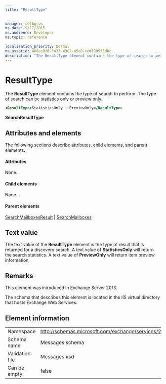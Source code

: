```yaml
---
title: "ResultType"
 
 
manager: sethgros
ms.date: 9/17/2015
ms.audience: Developer
ms.topic: reference
 
localization_priority: Normal
ms.assetid: 488ee828-343f-4382-a5e8-eed1005f5dbc
description: "The ResultType element contains the type of search to perform. The type of search can be statistics only or preview only."
---
```


# ResultType

The **ResultType** element contains the type of search to perform. The type of search can be statistics only or preview only. 
  
```XML
<ResultType>StatisticsOnly | PreviewOnly</ResultType>
```

 **SearchResultType**
## Attributes and elements

The following sections describe attributes, child elements, and parent elements.
  
#### Attributes

None.
  
#### Child elements

None.
  
#### Parent elements

[SearchMailboxesResult](searchmailboxesresult.md) | [SearchMailboxes](searchmailboxes.md)
  
## Text value

The text value of the **ResultType** element is the type of result that is returned for a discovery search. A text value of **StatisticsOnly** will return the search statistics. A text value of **PreviewOnly** will return item preview information. 
  
## Remarks

This element was introduced in Exchange Server 2013.
  
The schema that describes this element is located in the IIS virtual directory that hosts Exchange Web Services.
  
## Element information

|||
|:-----|:-----|
|Namespace  <br/> |http://schemas.microsoft.com/exchange/services/2006/messages  <br/> |
|Schema name  <br/> |Messages schema  <br/> |
|Validation file  <br/> |Messages.xsd  <br/> |
|Can be empty  <br/> |false  <br/> |
   

